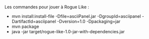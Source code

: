 Les commandes pour jouer à Rogue Like : 
- mvn install:install-file -Dfile=asciiPanel.jar -DgroupId=asciipanel -DartifactId=asciipanel -Dversion=1.0 -Dpackaging=jar
- mvn package 
- java -jar target/rogue-like-1.0-jar-with-dependencies.jar

